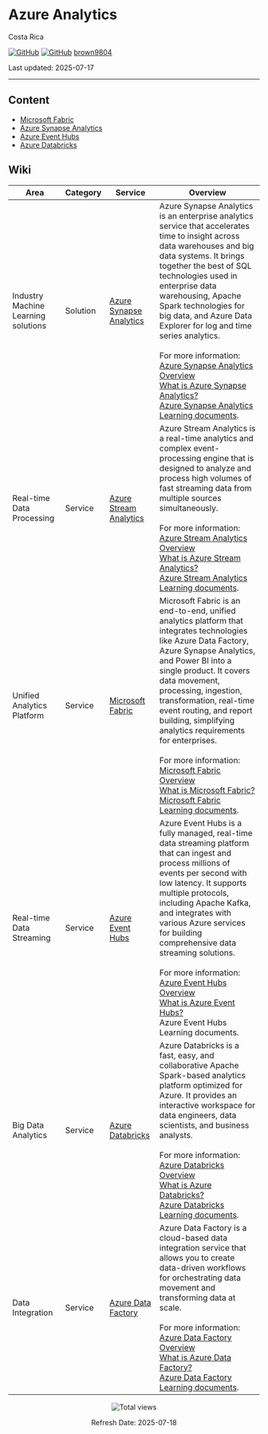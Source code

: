 # Azure Analytics

Costa Rica

[![GitHub](https://badgen.net/badge/icon/github?icon=github&label)](https://github.com) 
[![GitHub](https://img.shields.io/badge/--181717?logo=github&logoColor=ffffff)](https://github.com/)
[brown9804](https://github.com/brown9804)

Last updated: 2025-07-17

----------

## Content

- [Microsoft Fabric](./0_Fabric/README.md)
- [Azure Synapse Analytics](./1_SynapseAnalytics/README.md)
- [Azure Event Hubs](./2_EventHubs)
- [Azure Databricks](./3_Databricks)
  
## Wiki

| Area | Category | Service | Overview |
| ---- | ---- | ---- | ---- | 
| Industry Machine Learning solutions | Solution | [Azure Synapse Analytics](./1_SynapseAnalytics)  | Azure Synapse Analytics is an enterprise analytics service that accelerates time to insight across data warehouses and big data systems. It brings together the best of SQL technologies used in enterprise data warehousing, Apache Spark technologies for big data, and Azure Data Explorer for log and time series analytics. <br/> <br/>  For more information: <br/> [Azure Synapse Analytics Overview](https://azure.microsoft.com/en-us/products/synapse-analytics/) <br/> [What is Azure Synapse Analytics?](https://learn.microsoft.com/en-us/azure/synapse-analytics/overview-what-is) <br/> [Azure Synapse Analytics Learning documents](https://learn.microsoft.com/en-us/azure/synapse-analytics/). |
| Real-time Data Processing | Service | [Azure Stream Analytics](https://azure.microsoft.com/en-us/products/stream-analytics/) | Azure Stream Analytics is a real-time analytics and complex event-processing engine that is designed to analyze and process high volumes of fast streaming data from multiple sources simultaneously. <br/> <br/> For more information: <br/> [Azure Stream Analytics Overview](https://azure.microsoft.com/en-us/products/stream-analytics/) <br/> [What is Azure Stream Analytics?](https://learn.microsoft.com/en-us/azure/stream-analytics/stream-analytics-introduction) <br/> [Azure Stream Analytics Learning documents](https://learn.microsoft.com/en-us/azure/stream-analytics/). |
| Unified Analytics Platform | Service | [Microsoft Fabric](https://azure.microsoft.com/en-us/blog/introducing-microsoft-fabric-data-analytics-for-the-era-of-ai/) | Microsoft Fabric is an end-to-end, unified analytics platform that integrates technologies like Azure Data Factory, Azure Synapse Analytics, and Power BI into a single product. It covers data movement, processing, ingestion, transformation, real-time event routing, and report building, simplifying analytics requirements for enterprises. <br/> <br/> For more information: <br/> [Microsoft Fabric Overview](https://azure.microsoft.com/en-us/blog/introducing-microsoft-fabric-data-analytics-for-the-era-of-ai/) <br/> [What is Microsoft Fabric?](https://learn.microsoft.com/en-us/fabric/get-started/microsoft-fabric-overview) <br/> [Microsoft Fabric Learning documents](https://learn.microsoft.com/en-us/fabric/). |
| Real-time Data Streaming | Service | [Azure Event Hubs](./2_EventHubs/) | Azure Event Hubs is a fully managed, real-time data streaming platform that can ingest and process millions of events per second with low latency. It supports multiple protocols, including Apache Kafka, and integrates with various Azure services for building comprehensive data streaming solutions. <br/> <br/> For more information: <br/> [Azure Event Hubs Overview](https://learn.microsoft.com/en-us/azure/event-hubs/event-hubs-about) <br/> [What is Azure Event Hubs?](https://learn.microsoft.com/en-us/azure/event-hubs/event-hubs-about) <br/> Azure Event Hubs Learning documents. |
| Big Data Analytics | Service | [Azure Databricks](https://azure.microsoft.com/en-us/products/databricks/) | Azure Databricks is a fast, easy, and collaborative Apache Spark-based analytics platform optimized for Azure. It provides an interactive workspace for data engineers, data scientists, and business analysts. <br/> <br/> For more information: <br/> [Azure Databricks Overview](https://azure.microsoft.com/en-us/products/databricks/) <br/> [What is Azure Databricks?](https://learn.microsoft.com/en-us/azure/databricks/scenarios/what-is-azure-databricks) <br/> [Azure Databricks Learning documents](https://learn.microsoft.com/en-us/azure/databricks/). |
| Data Integration | Service | [Azure Data Factory](https://azure.microsoft.com/en-us/products/data-factory/) | Azure Data Factory is a cloud-based data integration service that allows you to create data-driven workflows for orchestrating data movement and transforming data at scale. <br/> <br/> For more information: <br/> [Azure Data Factory Overview](https://azure.microsoft.com/en-us/products/data-factory/) <br/> [What is Azure Data Factory?](https://learn.microsoft.com/en-us/azure/data-factory/introduction) <br/> [Azure Data Factory Learning documents](https://learn.microsoft.com/en-us/azure/data-factory/). |

<!-- START BADGE -->
<div align="center">
  <img src="https://img.shields.io/badge/Total%20views-393-limegreen" alt="Total views">
  <p>Refresh Date: 2025-07-18</p>
</div>
<!-- END BADGE -->
